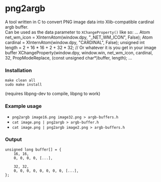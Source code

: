 # png2argb
A tool written in C to convert PNG image data into Xlib-compatible cardinal argb buffer.  
Can be used as the data parameter to `XChangeProperty()` like so:
    ...
    Atom net_wm_icon = XInternAtom(window.dpy, "_NET_WM_ICON", False);
    Atom cardinal = XInternAtom(window.dpy, "CARDINAL", False);
    unsigned int length = 2 + 16 * 16 + 2 + 32 * 32; // Or whatever it is you get in your image buffer
    XChangeProperty(window.dpy, window.win, net_wm_icon, cardinal, 32, PropModeReplace, (const unsigned char*)buffer, length);
    ...

### Installation
    make clean all
    sudo make install

(requires libpng-dev to compile, libpng to work)

### Example usage
 - `png2argb image16.png image32.png > argb-buffers.h`
 - `cat image.png | png2argb > argb-buffer.h`
 - `cat image.png | png2argb image2.png > argb-buffers.h`

### Output
    unsigned long buffer[] = {
        16, 16,
        0, 0, 0, 0, [...],

        32, 32,
        0, 0, 0, 0, 0, 0, 0, 0, [...],
    };
